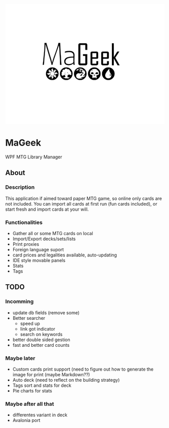 ![MaGeek](/Graph/Title.png "MaGeek")

# MaGeek

WPF MTG Library Manager 

## About

### Description

This application if aimed toward paper MTG game, so online only cards are not included.
You can import all cards at first run (fun cards included), or start fresh and import cards at your will.

### Functionalities

-	Gather all or some MTG cards on local
-	Import/Export decks/sets/lists
-	Print proxies
-	Foreign language suport
-	card prices and legalities available, auto-updating
-	IDE style movable panels
-	Stats
-	Tags

## TODO

### Incomming

-	update db fields (remove some)
-	Better searcher
	-	speed up
	- 	link got indicator
	- 	search on keywords	
-	better double sided gestion
- 	fast and better card counts
	
### Maybe later

-	Custom cards print support (need to figure out how to generate the image for print (maybe Markdown??)
-	Auto deck (need to reflect on the building strategy)
-	Tags sort and stats for deck
-	Pie charts for stats

### Maybe after all that

-	differentes variant in deck
-	Avalonia port